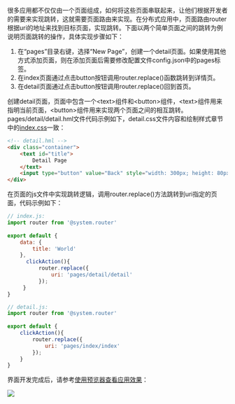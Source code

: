 很多应用都不仅仅由一个页面组成，如何将这些页面串联起来，让他们根据开发者的需要来实现跳转，这就需要页面路由来实现。在分布式应用中，页面路由router根据uri的地址来找到目标页面，实现跳转。下面以两个简单页面之间的跳转为例说明页面跳转的操作，具体实现步骤如下：

1. 在“pages”目录右键，选择“New Page”，创建一个detail页面。如果使用其他方式添加页面，则在添加页面后需要修改配置文件config.json中的pages标签。
2. 在index页面通过点击button按钮调用router.replace()函数跳转到详情页。
3. 在detail页面通过点击button按钮调用router.replace()回到首页。

创建detail页面，页面中包含一个\<text\>组件和\<button\>组件，\<text\>组件用来指明当前页面，\<button\>组件用来实现两个页面之间的相互跳转。pages/detail/detail.hml文件代码示例如下，detail.css文件内容和绘制样式章节中的[index.css](https://developer.harmonyos.com/cn/docs/documentation/doc-references/lite-wearable-style-0000001055883166#ZH-CN_TOPIC_0000001055883166__zh-cn_topic_0000001050020757_section192248504211)一致：



```html
<!-- detail.hml -->
<div class="container">
    <text id="title">
        Detail Page
    </text>
    <input type="button" value="Back" style="width: 300px; height: 80px;" onclick="clickAction"></input>
</div>
```



在页面的js文件中实现跳转逻辑，调用router.replace()方法跳转到uri指定的页面，代码示例如下：

```javascript
// index.js:
import router from '@system.router'
 
export default {
    data: {
        title: 'World'
    },
      clickAction(){
          router.replace({
              uri: 'pages/detail/detail'
          });
     }
}
```

```javascript
// detail.js:
import router from '@system.router'
 
export default {
    clickAction(){
        router.replace({
            uri: 'pages/index/index'
        });
    }
}
```

界面开发完成后，请参考[使用预览器查看应用效果](https://developer.harmonyos.com/cn/docs/documentation/doc-guides/previewer-0000001054328973)：

![](https://communityfile-drcn.op.hicloud.com/FileServer/getFile/cmtyPub/011/111/111/0000000000011111111.20200922162411.35858181549913493406071108190330:50510922084432:2800:46481456CB4091ECE503D5CBF12A9631EB928C3DD2D5575D6750C8B4C51C3374.png?needInitFileName=true?needInitFileName=true)